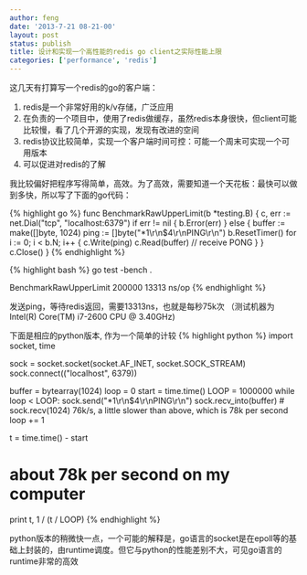 ```yaml
---
author: feng
date: '2013-7-21 08-21-00'
layout: post
status: publish
title: 设计和实现一个高性能的redis go client之实际性能上限
categories: ['performance', 'redis']
---
```


这几天有打算写一个redis的go的客户端：

1. redis是一个非常好用的k/v存储，广泛应用
2. 在负责的一个项目中，使用了redis做缓存，虽然redis本身很快，但client可能比较慢，看了几个开源的实现，发现有改进的空间
4. redis协议比较简单，实现一个客户端时间可控：可能一个周末可实现一个可用版本
5. 可以促进对redis的了解

我比较偏好把程序写得简单，高效。为了高效，需要知道一个天花板：最快可以做到多快，所以写了下面的go代码：

{% highlight go %}
func BenchmarkRawUpperLimit(b *testing.B) {
	c, err := net.Dial("tcp", "localhost:6379")
	if err != nil {
		b.Error(err)
	} else {
		buffer := make([]byte, 1024)
		ping := []byte("*1\r\n$4\r\nPING\r\n")
		b.ResetTimer()
		for i := 0; i < b.N; i++ {
			c.Write(ping)
			c.Read(buffer)  // receive PONG
		}
	}
	c.Close()
}
{% endhighlight %}


{% highlight bash %}
go test -bench .

BenchmarkRawUpperLimit	  200000	     13313 ns/op
{% endhighlight %}

发送ping，等待redis返回，需要13313ns，也就是每秒75k次 （测试机器为Intel(R) Core(TM) i7-2600 CPU @ 3.40GHz)

下面是相应的python版本, 作为一个简单的计较
{% highlight python %}
import socket, time

sock = socket.socket(socket.AF_INET, socket.SOCK_STREAM)
sock.connect(("localhost", 6379))

buffer = bytearray(1024)
loop = 0
start = time.time()
LOOP = 1000000
while loop < LOOP:
    sock.send("*1\r\n$4\r\nPING\r\n")
    sock.recv_into(buffer)
    #  sock.recv(1024)  76k/s, a little slower than above, which is 78k per second
    loop += 1

t = time.time() - start
# about 78k per second on my computer
print t, 1 / (t / LOOP)
{% endhighlight %}

python版本的稍微快一点，一个可能的解释是，go语言的socket是在epoll等的基础上封装的，由runtime调度。但它与python的性能差别不大，可见go语言的runtime非常的高效
